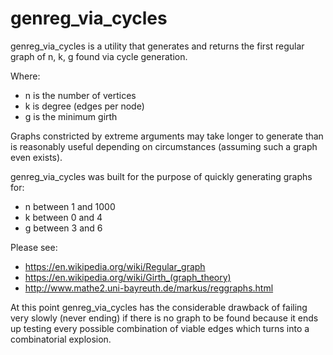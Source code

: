 # genreg_via_cycles

genreg_via_cycles is a utility that generates and returns the first regular graph of n, k, g found via cycle generation.
 
Where:
- n is the number of vertices
- k is degree (edges per node)
- g is the minimum girth

Graphs constricted by extreme arguments may take longer to generate than is reasonably useful depending on circumstances (assuming such a graph even exists).

genreg_via_cycles was built for the purpose of quickly generating graphs for:
- n between 1 and 1000
- k between 0 and 4
- g between 3 and 6

Please see:
- https://en.wikipedia.org/wiki/Regular_graph
- https://en.wikipedia.org/wiki/Girth_(graph_theory)
- http://www.mathe2.uni-bayreuth.de/markus/reggraphs.html

At this point genreg_via_cycles has the considerable drawback of failing very slowly (never ending) if there is no graph to be found because it ends up testing every possible combination of viable edges which turns into a combinatorial explosion.
